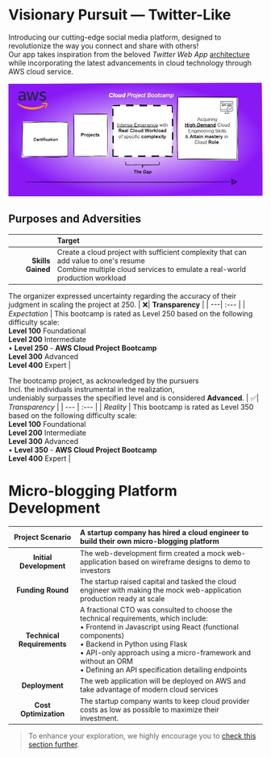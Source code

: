 

# Visionary Pursuit — Twitter-Like

Introducing our cutting-edge social media platform, designed to revolutionize the way you connect and share with others! 
<br>Our app takes inspiration from the beloved *Twitter Web App* [architecture](../assets/week0/Architectures/Architecting%20and%20Billing%20-%20Twitter%20System%20Design.png) while incorporating the latest advancements in cloud technology through AWS cloud service.

<img src="../../_docs/assets/aware.drawio.png">


## Purposes and Adversities



| | Target |
| ---: | :--- |
| **Skills Gained** |  Create a cloud project with sufficient complexity that can add value to one's resume <br>Combine multiple cloud services to emulate a real-world production workload |

The organizer expressed uncertainty regarding the accuracy of their judgment in scaling the project at 250.
| ❌|  **Transparency** |
| ---| :--- |
| *Expectation* | This bootcamp is rated as Level 250 based on the following difficulty scale: <br> **Level 100** Foundational <br> **Level 200** Intermediate <br>   • **Level 250** - **AWS Cloud Project Bootcamp** <br> **Level 300** Advanced <br> **Level 400** Expert |

The bootcamp project, as acknowledged by the pursuers<br> Incl. the individuals instrumental in the realization, <br>undeniably surpasses the specified level and is considered **Advanced**.
| ✅| *Transparency* |
| --- | :--- |
| *Reality* | This bootcamp is rated as Level 350 based on the following difficulty scale: <br> **Level 100** Foundational <br> **Level 200** Intermediate <br> **Level 300** Advanced <br>  • **Level 350** - **AWS Cloud Project Bootcamp**  <br> **Level 400** Expert |


# Micro-blogging Platform Development
|Project Scenario  | A startup company has hired a cloud engineer to build their own micro-blogging platform |
| :---: | :--- |
| **Initial Development** | The web-development firm created a mock web-application based on wireframe designs to demo to investors |
| **Funding Round** | The startup raised capital and tasked the cloud engineer with making the mock web-application production ready at scale |
| **Technical Requirements** | A fractional CTO was consulted to choose the technical requirements, which include: <br> • Frontend in Javascript using React (functional components) <br> • Backend in Python using Flask <br> • API-only approach using a micro-framework and without an ORM <br> • Defining an API specification detailing endpoints |
| **Deployment** | The web application will be deployed on AWS and take advantage of modern cloud services |
| **Cost Optimization** | The startup company wants to keep cloud provider costs as low as possible to maximize their investment. |

> To enhance your exploration, we highly encourage you to [check this section further](../README.md#ᵃᶻbuilding--constructive-chronicles).